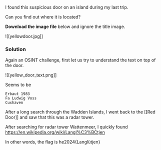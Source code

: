 I found this suspicious door on an island during my last trip.

Can you find out where it is located?

**Download the image file** below and ignore the title image.

![[yellowdoor.jpg]]

### Solution
Again an OSINT challenge, first let us try to understand the text on top of the door.

![[yellow_door_text.png]]

Seems to be 
```
Erbaut 1983
Fa Ludwig Voss
Cuxhaven
```

After a long search through the Wadden Islands, I went back to the [[Red Door]] and saw that this was a radar tower.

After searching for radar tower Wattenmeer, I quickly found https://en.wikipedia.org/wiki/Langl%C3%BCtjen

In other words, the flag is
he2024{Langlütjen}